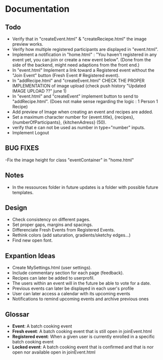 # Documentation

## Todo
- Verify that in "createEvent.html" & "createReciepe.html" the image preview works.
- Verify how multiple registered participants are displayed in "event.html".
- Implement a notification in "home.html" : "You haven't registered in any event yet, you can join or create a new event below". (Done from the side of the backend, might need adaptions from the front end.)
- In "event.html" Implement a link toward a Registered event without the "Join Event" button (Fresh Event # Registered event).
- In "addRecipe.html" and "createEvent.html" CHECK THE PROPER IMPLEMENTATION  of image upload (check push history "Updated IMAGE UPLOAD ??" june 1)
- In "event.html" and "createEvent" implement button to send to "addRecipe.html". (Does not make sense regarding the logic : 1 Person 1 Recipe)
- Add preview of Image when creating an event and recipes are added.
- Set a maximum character number for {event.title}, {recipes}, {numberOfParticipants}, {kitchenAdress} (50).
- verify that e can not be used as number in type="number" inputs.
- Implement Logout

## BUG FIXES
-Fix the image height for class "eventContainer" in "home.html"

## Notes
- In the ressources folder in future updates is a folder with possible future templates.

## Design
- Check consistency on different pages.
- Set proper gaps, margins and spacings.
- Differenciate Fresh Events from Registered Events.
- Rethink colors (add saturation, gradients/sketchy edges...)
- Find new open font.
 
## Expantion Ideas
- Create MySettings.html (user settings).
- Include commentary section for each page (feedback).
- Recipes can later be added to userprofil.
- The users within an event will in the future be able to vote for a date.
- Previous events can later be displayed in each user's profile
- User can later access a calendar with its upcoming events
- Notifications to remind upcoming events and archive previous ones

## Glossar
- **Event**: A batch cooking event
- **Fresh event**: A batch cooking event that is still open in joinEvent.html
- **Registered event**: When a given user is currently enrolled in a specific batch cooking event
- **Locked event**: A batch cooking event that is confirmed and that is nor open nor available open in joinEvent.html

